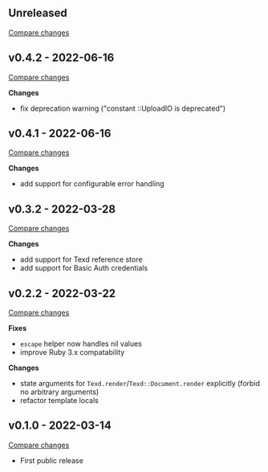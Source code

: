 ## Unreleased

[Compare changes](https://github.com/digineo/texd-ruby/compare/v0.4.2...master)

## v0.4.2 - 2022-06-16

[Compare changes](https://github.com/digineo/texd-ruby/compare/v0.4.1...v0.4.2)

**Changes**

- fix deprecation warning ("constant ::UploadIO is deprecated")

## v0.4.1 - 2022-06-16

[Compare changes](https://github.com/digineo/texd-ruby/compare/v0.3.2...v0.4.1)

**Changes**

- add support for configurable error handling

## v0.3.2 - 2022-03-28

[Compare changes](https://github.com/digineo/texd-ruby/compare/v0.2.2...v0.3.2)

**Changes**

- add support for Texd reference store
- add support for Basic Auth credentials

## v0.2.2 - 2022-03-22

[Compare changes](https://github.com/digineo/texd-ruby/compare/v0.1.0...v0.2.2)

**Fixes**

- `escape` helper now handles nil values
- improve Ruby 3.x compatability

**Changes**

- state arguments for `Texd.render`/`Texd::Document.render` explicitly
  (forbid no arbitrary arguments)
- refactor template locals

## v0.1.0 - 2022-03-14

[Compare changes](https://github.com/digineo/texd-ruby/compare/4562035e...v0.1.0)

- First public release
